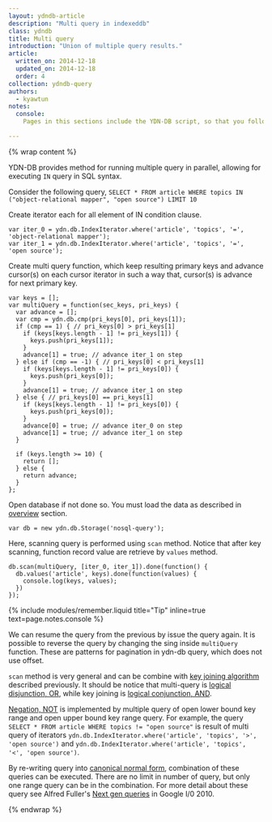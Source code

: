 ```yaml
---
layout: ydndb-article
description: "Multi query in indexeddb"
class: ydndb
title: Multi query
introduction: "Union of multiple query results."
article:
  written_on: 2014-12-18
  updated_on: 2014-12-18
  order: 4
collection: ydndb-query
authors:
  - kyawtun
notes:
  console:
    Pages in this sections include the YDN-DB script, so that you follow the sample code in your browser's developer console to see in action.

---
```


{% wrap content %}

YDN-DB provides method for running multiple query in parallel, allowing for executing `IN` query in SQL syntax.

Consider the following query, `SELECT * FROM article WHERE topics IN ("object-relational mapper", "open source") LIMIT 10`

Create iterator each for all element of IN condition clause.

    var iter_0 = ydn.db.IndexIterator.where('article', 'topics', '=', 'object-relational mapper');
    var iter_1 = ydn.db.IndexIterator.where('article', 'topics', '=', 'open source');

Create multi query function, which keep resulting primary keys and advance cursor(s) on each cursor iterator in such a way that, cursor(s) is advance for next primary key.

    var keys = [];
    var multiQuery = function(sec_keys, pri_keys) {
      var advance = [];
      var cmp = ydn.db.cmp(pri_keys[0], pri_keys[1]);
      if (cmp == 1) { // pri_keys[0] > pri_keys[1]
        if (keys[keys.length - 1] != pri_keys[1]) {
          keys.push(pri_keys[1]);
        }
        advance[1] = true; // advance iter_1 on step
      } else if (cmp == -1) { // pri_keys[0] < pri_keys[1]
        if (keys[keys.length - 1] != pri_keys[0]) {
          keys.push(pri_keys[0]);
        }
        advance[1] = true; // advance iter_1 on step
      } else { // pri_keys[0] == pri_keys[1]
        if (keys[keys.length - 1] != pri_keys[0]) {
          keys.push(pri_keys[0]);
        }
        advance[0] = true; // advance iter_0 on step
        advance[1] = true; // advance iter_1 on step
      }

      if (keys.length >= 10) {
        return [];
      } else {
        return advance;
      }
    };

Open database if not done so. You must load the data as described in [overview](index.html) section.

    var db = new ydn.db.Storage('nosql-query');

Here, scanning query is performed using `scan` method. Notice that after key scanning, function record value are retrieve by `values` method.

    db.scan(multiQuery, [iter_0, iter_1]).done(function() {
      db.values('article', keys).done(function(values) {
        console.log(keys, values);
      })
    });


{% include modules/remember.liquid title="Tip" inline=true text=page.notes.console %}

We can resume the query from the previous by issue the query again. It is possible to reverse the query by changing the sing inside `multiQuery` function. These are patterns for pagination in ydn-db query, which does not use offset.

`scan` method is very general and can be combine with [key joining algorithm](key-joining.html) described previously. It should be notice that multi-query is [logical disjunction, OR](http://en.wikipedia.org/wiki/Logical_disjunction), while key joining is [logical conjunction, AND](http://en.wikipedia.org/wiki/Logical_conjunction).

[Negation, NOT](http://en.wikipedia.org/wiki/Negation) is implemented by multiple query of open lower bound key range and open upper bound key range query. For example, the query `SELECT * FROM article WHERE topics != "open source"` is result of multi query of iterators `ydn.db.IndexIterator.where('article', 'topics', '>', 'open source')` and `ydn.db.IndexIterator.where('article', 'topics', '<', 'open source')`.

By re-writing query into [canonical normal form](http://en.wikipedia.org/wiki/Canonical_normal_form),  combination of these queries can be executed. There are no limit in number of query, but only one range query can be in the combination. For more detail about these query see Alfred Fuller's [Next gen queries](https://www.youtube.com/watch?v=ofhEyDBpngM) in Google I/0 2010.

{% endwrap %}
